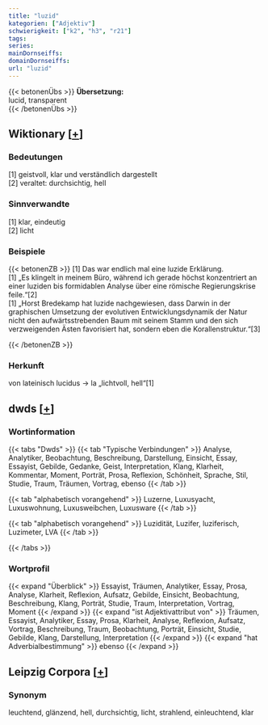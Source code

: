 ```yaml
---
title: "luzid"
kategorien: ["Adjektiv"]
schwierigkeit: ["k2", "h3", "r21"]
tags:
series:
mainDornseiffs:
domainDornseiffs:
url: "luzid"
---
```


{{< betonenÜbs >}}
**Übersetzung:**  
lucid, transparent  
{{< /betonenÜbs >}}

## Wiktionary [[+](https://de.wiktionary.org/wiki/luzid)]

### Bedeutungen
[1] geistvoll, klar und verständlich dargestellt  
[2] veraltet: durchsichtig, hell  

### Sinnverwandte
[1] klar, eindeutig  
[2] licht  

### Beispiele
{{< betonenZB >}}
[1] Das war endlich mal eine luzide Erklärung.  
[1] „Es klingelt in meinem Büro, während ich gerade höchst konzentriert an einer luziden bis formidablen Analyse über eine römische Regierungskrise feile.“[2]  
[1] „Horst Bredekamp hat luzide nachgewiesen, dass Darwin in der graphischen Umsetzung der evolutiven Entwicklungsdynamik der Natur nicht den aufwärtsstrebenden Baum mit seinem Stamm und den sich verzweigenden Ästen favorisiert hat, sondern eben die Korallenstruktur.“[3]  

{{< /betonenZB >}}
### Herkunft
von lateinisch lucidus → la „lichtvoll, hell“[1]  



## dwds [[+](https://www.dwds.de/wb/luzid)]

### Wortinformation
{{< tabs "Dwds" >}}
{{< tab "Typische Verbindungen" >}}
Analyse, Analytiker, Beobachtung, Beschreibung, Darstellung, Einsicht, Essay, Essayist, Gebilde, Gedanke, Geist, Interpretation, Klang, Klarheit, Kommentar, Moment, Porträt, Prosa, Reflexion, Schönheit, Sprache, Stil, Studie, Traum, Träumen, Vortrag, ebenso
{{< /tab >}}

{{< tab "alphabetisch vorangehend" >}}
Luzerne, Luxusyacht, Luxuswohnung, Luxusweibchen, Luxusware
{{< /tab >}}

{{< tab "alphabetisch vorangehend" >}}
Luzidität, Luzifer, luziferisch, Luzimeter, LVA
{{< /tab >}}

{{< /tabs >}}

### Wortprofil
{{< expand "Überblick" >}} Essayist, Träumen, Analytiker, Essay, Prosa, Analyse, Klarheit, Reflexion, Aufsatz, Gebilde, Einsicht, Beobachtung, Beschreibung, Klang, Porträt, Studie, Traum, Interpretation, Vortrag, Moment {{< /expand >}}
{{< expand "ist Adjektivattribut von" >}} Träumen, Essayist, Analytiker, Essay, Prosa, Klarheit, Analyse, Reflexion, Aufsatz, Vortrag, Beschreibung, Traum, Beobachtung, Porträt, Einsicht, Studie, Gebilde, Klang, Darstellung, Interpretation {{< /expand >}}
{{< expand "hat Adverbialbestimmung" >}} ebenso {{< /expand >}}

## Leipzig Corpora [[+](https://corpora.uni-leipzig.de/en/res?word=luzid&corpusId=deu_newscrawl-public_2018)]


### Synonym
leuchtend, glänzend, hell, durchsichtig, licht, strahlend, einleuchtend, klar

